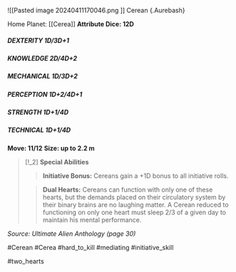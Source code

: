 ![[Pasted image 20240411170046.png ]]
Cerean {.Aurebash}

Home Planet: [[Cerea]]
**Attribute Dice: 12D**
##### DEXTERITY 1D/3D+1
##### KNOWLEDGE 2D/4D+2
##### MECHANICAL 1D/3D+2
##### PERCEPTION 1D+2/4D+1
##### STRENGTH 1D+1/4D
##### TECHNICAL 1D+1/4D
**Move: 11/12**
**Size: up to 2.2 m**

> [!_2] 
>  **Special Abilities**
> > **Initiative Bonus:** Cereans gain a +1D bonus to all initiative rolls.
> 
> > **Dual Hearts:** Cereans can function with only one of these hearts, but the demands placed on their circulatory system by their binary brains are no laughing matter. A Cerean reduced to functioning on only one heart must sleep 2/3 of a given day to maintain his mental performance.
> 

*Source: Ultimate Alien Anthology (page 30)*

#Cerean #Cerea #hard_to_kill #mediating 
#initiative_skill 

#two_hearts 